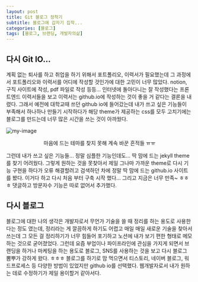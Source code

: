 ```yaml
---
layout: post
title: Git 블로그 정착기
subtitle: 블로그에 갑자기 집착...
categories: [블로그]
tags: [블로그, 브랜딩, 개발자의삶]
---
```



## 다시 Git IO...
계획 없는 퇴사를 하고 취업을 하기 위해서 포트폴리오, 이력서가 필요했는데 그 과정에서 포트폴리오와 이력서를 어디에 작성할 것인가에 대한 고민이 너무 많았다.
notion, 구직 사이트에 작성, pdf 파일로 작성 등등... 인터넷에 돌아다니는 잘 작성했다는 프론트엔드 이력서들을 보고 이력서는 github.io에 작성하는 것이 좋을 거 같다는 결론을 내렸다.
그래서 예전에 대학교때 쓰던 github io에 들어갔는데 내가 쓰고 싶은 기능들이 부족해서 하나하나 만들기 시작하다가 해당 theme가 제공하는 css를 모두 고치기에는 블로그를 만드는데 너무 많은 시간을 쓰는 것이 아까웠다.

![my-image](https://hyundev.github.io/assets/images/github-multi.png)
<p style="text-align:center">마음에 드는 테마를 찾지 못해 계속 바꾼 흔적들 ㅠㅠ</p>

그런데 내가 쓰고 싶은 기능들... 정말 심플한 기능인데도... 딱 맘에 드는 jekyll theme를 찾기 어려웠다. 그렇게 원하는 것을 못찾아서 제일 그나마 가까운 theme로 다시 기능 구현을 하다가 오류 해결할려고 검색하던 차에 
정말 딱 맘에 드는 github.io 사이트를 봤다. 이거다 하고 다시 처음 부터 구축 시작 했다... 그리고 지금은 너무 만족~ ㅎㅎㅎ
댓글하고 방문자수 기능은 따로 없어서 추가했다.


## 다시 블로그
블로그에 대한 나의 생각은 개발자로서 무언가 기술을 쓸 때 정리를 하는 용도로 사용한다는 정도 였는데, 정리라는 게 깔끔하게 하기도 어렵고 매일 매일 새로운 기술을 찾아서 쓰는데 그 모든 걸 정리하기가 너무 힘들어 포기하고
노션에 내가 보기 편한 형태로 메모하는 것으로 굳어졌었다.
그런데 요즘 부업이나 파이프라인에 관심을 가지게 되면서 브랜딩을 하거나 마케팅을 하는 용도로 블로그, SNS를 사용하는 것을 보고 다시 블로그 뽐뿌가 강하게 왔다. ㅎㅎㅎ
블로그를 하기로 맘 먹으면서 티스토리, 네이버 블로그, 워드프로세스 등 다양한 방법이 있었지만 github io를 선택했다.
웹개발자로서 내가 원하는 데로 수정하기가 제일 용이할거 같아서다.


